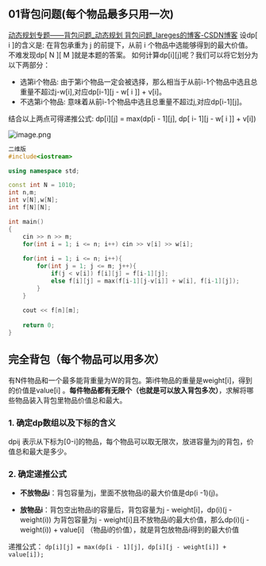 ## 01背包问题(每个物品最多只用一次)
[动态规划专题——背包问题_动态规划 背包问题_Iareges的博客-CSDN博客](https://blog.csdn.net/raelum/article/details/128996521)
设dp\[ i ]的含义是: 在背包承重为 j 的前提下，从前 i 个物品中选能够得到的最大价值。不难发现dp[ N ]\[ M ]就是本题的答案。
如何计算dp\[i]\[j]呢？我们可以将它划分为以下两部分：
- 选第i个物品: 由于第i个物品一定会被选择，那么相当于从前i-1个物品中选且总重量不超过j-w\[i],对应dp\[i-1]\[j - w\[ i ]] + v\[i]。
- 不选第i个物品: 意味着从前i-1个物品中选且总重量不超过j,对应dp\[i-1]\[j]。

结合以上两点可得递推公式:
dp\[i]\[j] = max(dp\[i - 1]\[j], dp\[ i- 1]\[j - w\[ i ]] + v\[i]) 

![image.png](https://gitee.com/XXXTENTWXD/pic/raw/master/images/20230825000115.png)

```c++
二维版
#include<iostream>

using namespace std;

const int N = 1010;
int n,m;
int v[N],w[N];
int f[N][N];

int main()
{
    cin >> n >> m;
    for(int i = 1; i <= n; i++) cin >> v[i] >> w[i];
    
    for(int i = 1; i <= n; i++){
        for(int j = 1; j <= m; j++){
            if(j < v[i]) f[i][j] = f[i-1][j];
            else f[i][j] = max(f[i-1][j-v[i]] + w[i], f[i-1][j]);
        }
    }
    
    cout << f[n][m];
    
    return 0;
}

```

## 完全背包（每个物品可以用多次）
有N件物品和一个最多能背重量为W的背包。第i件物品的重量是weight[i]，得到的价值是value[i] 。**每件物品都有无限个（也就是可以放入背包多次）**，求解将哪些物品装入背包里物品价值总和最大。

### 1. 确定dp数组以及下标的含义
dpij 表示从下标为[0-i]的物品，每个物品可以取无限次，放进容量为j的背包，价值总和最大是多少。

### 2. 确定递推公式

- **不放物品i**：背包容量为j，里面不放物品i的最大价值是dp(i -1)(j)。
    
- **放物品i**：背包空出物品i的容量后，背包容量为j - weight[i]，dp(i)(j - weight(i)) 为背包容量为j - weight[i]且不放物品i的最大价值，那么dp(i)(j - weight(i)) + value[i] （物品i的价值），就是背包放物品i得到的最大价值
    

递推公式： `dp[i][j] = max(dp[i - 1][j], dp[i][j - weight[i]] + value[i]);`